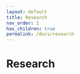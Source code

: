 ```yaml
---
layout: default
title: Research
nav_order: 2
has_children: true
permalink: /docs/research
---
```


# Research
